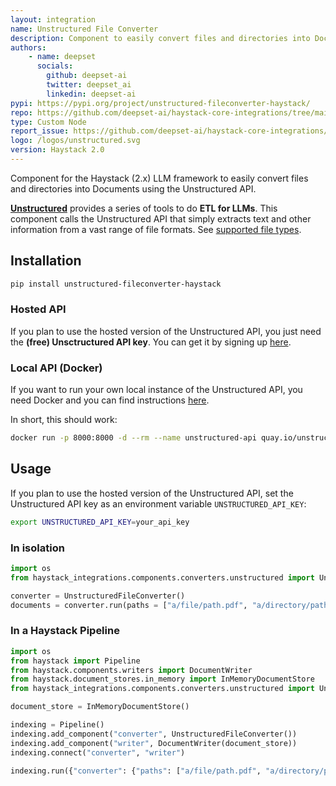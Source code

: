```yaml
---
layout: integration
name: Unstructured File Converter
description: Component to easily convert files and directories into Documents using the Unstructured API
authors:
    - name: deepset
      socials:
        github: deepset-ai
        twitter: deepset_ai
        linkedin: deepset-ai
pypi: https://pypi.org/project/unstructured-fileconverter-haystack/
repo: https://github.com/deepset-ai/haystack-core-integrations/tree/main/integrations/unstructured
type: Custom Node
report_issue: https://github.com/deepset-ai/haystack-core-integrations/issues
logo: /logos/unstructured.svg
version: Haystack 2.0
---
```


Component for the Haystack (2.x) LLM framework to easily convert files and directories into Documents using the Unstructured API.

**[Unstructured](https://unstructured-io.github.io/unstructured/index.html)** provides a series of tools to do **ETL for LLMs**. This component calls the Unstructured API that simply extracts text and other information from a vast range of file formats. See [supported file types](https://unstructured-io.github.io/unstructured/api.html#supported-file-types).

## Installation

```bash
pip install unstructured-fileconverter-haystack
```

### Hosted API
If you plan to use the hosted version of the Unstructured API, you just need the **(free) Unsctructured API key**. You can get it by signing up [here](https://unstructured.io/api-key-free).

### Local API (Docker)
If you want to run your own local instance of the Unstructured API, you need Docker and you can find instructions [here](https://unstructured-io.github.io/unstructured/api.html#using-docker-images).

In short, this should work:
```bash
docker run -p 8000:8000 -d --rm --name unstructured-api quay.io/unstructured-io/unstructured-api:latest --port 8000 --host 0.0.0.0
```

## Usage

If you plan to use the hosted version of the Unstructured API, set the Unstructured API key as an environment variable `UNSTRUCTURED_API_KEY`:
```bash
export UNSTRUCTURED_API_KEY=your_api_key
```

### In isolation
```python
import os
from haystack_integrations.components.converters.unstructured import UnstructuredFileConverter

converter = UnstructuredFileConverter()
documents = converter.run(paths = ["a/file/path.pdf", "a/directory/path"])["documents"]
```

### In a Haystack Pipeline
```python
import os
from haystack import Pipeline
from haystack.components.writers import DocumentWriter
from haystack.document_stores.in_memory import InMemoryDocumentStore
from haystack_integrations.components.converters.unstructured import UnstructuredFileConverter

document_store = InMemoryDocumentStore()

indexing = Pipeline()
indexing.add_component("converter", UnstructuredFileConverter())
indexing.add_component("writer", DocumentWriter(document_store))
indexing.connect("converter", "writer")

indexing.run({"converter": {"paths": ["a/file/path.pdf", "a/directory/path"]}})
```